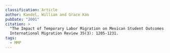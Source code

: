 ```yaml
---
classification: Article
author: Kandel, William and Grace Kao
pubDate: "2001"
citation: >
  "The Impact of Temporary Labor Migration on Mexican Student Outcomes."
  International Migration Review 35(3): 1205-1231.
tags:
  - MMP
---
```

